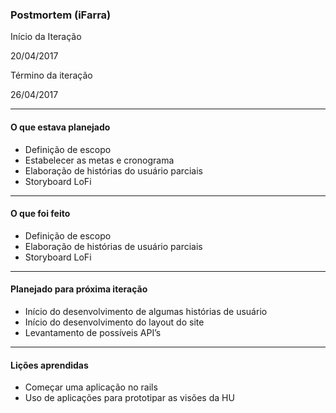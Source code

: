 ### Postmortem (iFarra)

 

Início da Iteração

20/04/2017
 

Término da iteração

26/04/2017

-------------------------
#### O que estava planejado

- Definição de escopo 
- Estabelecer as metas e cronograma 
- Elaboração de histórias do usuário parciais 
- Storyboard LoFi 
-------------------------
#### O que foi feito

- Definição de escopo 
- Elaboração de histórias de usuário parciais 
- Storyboard LoFi 
-------------------------
#### Planejado para próxima iteração

- Início do desenvolvimento de algumas histórias de usuário 
- Início do desenvolvimento do layout do site 
- Levantamento de possíveis API’s 
-------------------------
#### Lições aprendidas

- Começar uma aplicação no rails 
- Uso de aplicações para prototipar as visões da HU 

  
  
  
  
  
  

